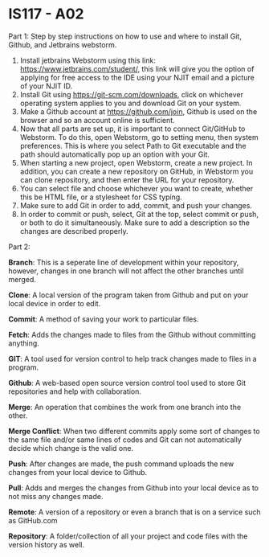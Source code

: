 # IS117 - A02
Part 1: 
Step by step instructions on how to use and where to install Git, Github, and Jetbrains webstorm. 

1. Install jetbrains Webstorm using this link:  https://www.jetbrains.com/student/, this link will give you the option of applying for free access to the IDE using your NJIT email and a picture of your NJIT ID.
2. Install Git using https://git-scm.com/downloads, click on whichever operating system applies to you and download Git on your system.
3. Make a Github account at https://github.com/join, Github is used on the browser and so an account online is sufficient.
4. Now that all parts are set up, it is important to connect Git/GitHub to Webstorm. To do this, open Webstorm, go to setting menu, then system preferences. This is where you select Path to Git executable and the path should automatically pop up an option with your Git.
5. When starting a new project, open Webstorm, create a new project. In addition, you can create a new repository on GitHub, in Webstorm you can clone repository, and then enter the URL for your repository.
6. You can select file and choose whichever you want to create, whether this be HTML file, or a stylesheet for CSS typing.
7. Make sure to add Git in order to add, commit, and push your changes.
8. In order to commit or push, select, Git at the top, select commit or push, or both to do it simultaneously. Make sure to add a description so the changes are described properly. 


Part 2: 

**Branch**: This is a seperate line of development within your repository, however, changes in one branch will not affect the other branches until merged. 

**Clone**: A local version of the program taken from Github and put on your local device in order to edit. 

**Commit**: A method of saving your work to particular files. 

**Fetch**: Adds the changes made to files from the Github without committing anything.

**GIT**: A tool used for version control to help track changes made to files in a program.

**Github**: A web-based open source version control tool used to store Git repositories and help with collaboration. 

**Merge**: An operation that combines the work from one branch into the other. 

**Merge Conflict**: When two different commits apply some sort of changes to the same file and/or same lines of codes and Git can not automatically decide which change is the valid one. 

**Push**: After changes are made, the push command uploads the new changes from your local device to Github. 

**Pull**: Adds and merges the changes from Github into your local device as to not miss any changes made. 

**Remote**: A version of a repository or even a branch that is on a service such as GitHub.com

**Repository**: A folder/collection of all your project and code files with the version history as well. 
